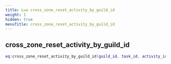 ```yaml
---
title: Lua cross_zone_reset_activity_by_guild_id
weight: 1
hidden: true
menuTitle: cross_zone_reset_activity_by_guild_id
---
```

## cross_zone_reset_activity_by_guild_id
```lua
eq:cross_zone_reset_activity_by_guild_id(guild_id, task_id, activity_id, min_status, max_status); -- void
```
